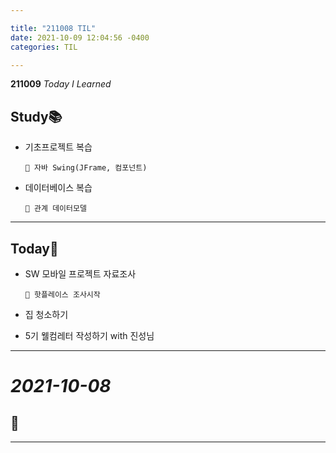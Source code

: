 ```yaml
---

title: "211008 TIL"
date: 2021-10-09 12:04:56 -0400
categories: TIL

---
```


**211009** _Today I Learned_

## Study📚

  * 기초프로젝트 복습
        
        🧩 자바 Swing(JFrame, 컴포넌트)

  * 데이터베이스 복습
        
        🧩 관계 데이터모델

  ---

## Today🍓

  * SW 모바일 프로젝트 자료조사

        🧩 핫플레이스 조사시작 

  * 집 청소하기
  * 5기 웰컴레터 작성하기 with 진성님

---

# _2021-10-08_

## 🍂



---